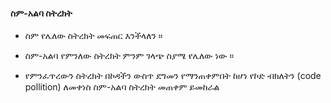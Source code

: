 #### ስም-አልባ ስትረክት
 
- ስም የሌለው ስትረክት መፍጠር እንችላለን ።

- ስም-አልባ የምንለው ስትረክት ምንም ገላጭ ስያሜ የሌለው ነው ።

- የምንፈጥረውን ስትረክት በኮዳችን ውስጥ ደግመን የማንጠቀምበት ከሆነ የኮድ ብክለትን (code pollition) ለመቀነስ ስም-አልባ ስትረክት መጠቀም ይመከራል
